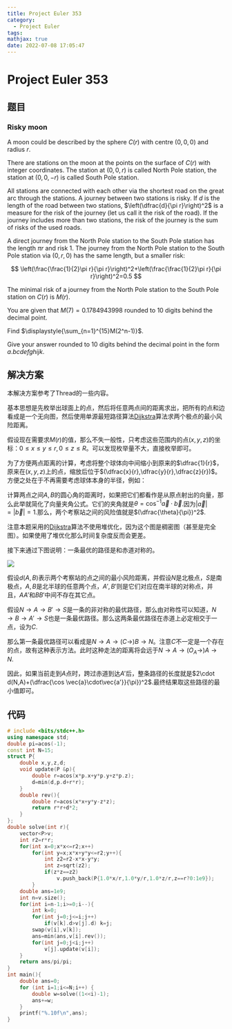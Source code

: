 ```yaml
---
title: Project Euler 353
category:
  - Project Euler
tags:
mathjax: true
date: 2022-07-08 17:05:47
---
```


<escape><!-- more --></escape>

# Project Euler 353

## 题目

### Risky moon

A moon could be described by the sphere $C(r)$ with centre $(0,0,0)$ and radius $r$.

There are stations on the moon at the points on the surface of $C(r)$ with integer coordinates. The station at $(0,0,r)$ is called North Pole station, the station at $(0,0,-r)$ is called South Pole station.

All stations are connected with each other via the shortest road on the great arc through the stations. A journey between two stations is risky. If $d$ is the length of the road between two stations, $\left(\dfrac{d}{\pi r}\right)^2$ is a measure for the risk of the journey (let us call it the risk of the road). If the journey includes more than two stations, the risk of the journey is the sum of risks of the used roads.

A direct journey from  the North Pole station to the South Pole station has the length $\pi r$ and risk 1. The journey from the North Pole station to the South Pole station via $(0,r,0)$ has the same length, but a smaller risk:

$$
\left(\frac{\frac{1}{2}\pi r}{\pi r}\right)^2+\left(\frac{\frac{1}{2}\pi r}{\pi r}\right)^2=0.5
$$

The minimal risk of a journey from the North Pole station to the South Pole station on $C(r)$ is $M(r)$.

You are given that $M(7)=0.1784943998$  rounded to 10 digits behind the decimal point.

Find $\displaystyle{\sum_{n=1}^{15}M(2^n-1)}$.

Give your answer rounded to $10$ digits behind the decimal point in the form $a.bcdefghijk$.

## 解决方案

本解决方案参考了Thread的一些内容。

基本思想是先枚举出球面上的点，然后将任意两点间的距离求出，把所有的点和边看成是一个无向图，然后使用单源最短路径算法[Dijkstra](https://en.wikipedia.org/wiki/Dijkstra%27s_algorithm)算法求两个极点的最小风险距离。

假设现在需要求$M(r)$的值，那么不失一般性，只考虑这些范围内的点$(x,y,z)$的坐标：$0\le x\le y\le r,0\le z\le R$。可以发现枚举量不大，直接枚举即可。

为了方便两点距离的计算，考虑将整个球体向中间缩小到原来的$\dfrac{1}{r}$，原来在$(x,y,z)$上的点，缩放后位于$(\dfrac{x}{r},\dfrac{y}{r},\dfrac{z}{r})$。方便之处在于不再需要考虑球体本身的半径，例如：

计算两点之间$A,B$的圆心角的距离时，如果把它们都看作是从原点射出的向量，那么此举就简化了向量夹角公式。它们的夹角就是$\theta=\cos^{-1}\vec{a}\cdot\vec{b}$.因为$|\vec{a}|=|\vec{b}|=1$.那么，两个考察站之间的风险值就是$(\dfrac{\theta}{\pi})^2$.

注意本题采用的[Dijkstra](https://en.wikipedia.org/wiki/Dijkstra%27s_algorithm)算法不使用堆优化，因为这个图是稠密图（甚至是完全图）。如果使用了堆优化那么时间复杂度反而会更差。

接下来通过下图说明：一条最优的路径是和赤道对称的。

![](../images/p353-1.png)

假设$d(A,B)$表示两个考察站的点之间的最小风险距离，并假设$N$是北极点，$S$是南极点，$A,B$是北半球的任意两个点，$A',B'$则是它们对应在南半球的对称点，并且，$AA'$和$BB'$中间不存在其它点。

假设$N\rightarrow A\rightarrow B'\rightarrow S$是一条的非对称的最优路径，那么由对称性可以知道，$N\rightarrow B\rightarrow A'\rightarrow S$也是一条最优路径。那么这两条最优路径在赤道上必定相交于一点，设为$C$.

那么第一条最优路径可以看成是$N\rightarrow A\rightarrow (C\rightarrow) B \rightarrow N$。注意$C$不一定是一个存在的点，故有这种表示方法。此时这种走法的距离将会远于$N\rightarrow A\rightarrow (O_A\rightarrow ) A\rightarrow N$.

因此，如果当前走到$A$点时，跨过赤道到达$A'$后，整条路径的长度就是$2\cdot d(N,A)+(\dfrac{\cos \vec{a}\cdot\vec{a'}}{\pi})^2$.最终结果取这些路径的最小值即可。

## 代码

```C++
# include <bits/stdc++.h>
using namespace std;
double pi=acos(-1);
const int N=15;
struct P{
    double x,y,z,d;
    void update(P &p){
        double r=acos(x*p.x+y*p.y+z*p.z);
        d=min(d,p.d+r*r);
    }
    double rev(){
        double r=acos(x*x+y*y-z*z);
        return r*r+d*2;
    }
};
double solve(int r){
    vector<P>v;
    int r2=r*r;
    for(int x=0;x*x<=r2;x++)
        for(int y=x;x*x+y*y<=r2;y++){
            int z2=r2-x*x-y*y;
            int z=sqrt(z2);
            if(z*z==z2)
                v.push_back(P{1.0*x/r,1.0*y/r,1.0*z/r,z==r?0:1e9});
        }
    double ans=1e9;
    int n=v.size();
    for(int i=n-1;i>=0;i--){
        int k=0;
        for(int j=0;j<=i;j++)
            if(v[k].d>v[j].d) k=j;
        swap(v[i],v[k]);
        ans=min(ans,v[i].rev());
        for(int j=0;j<i;j++)
            v[j].update(v[i]);
    }
    return ans/pi/pi;
}
int main(){
    double ans=0;
    for (int i=1;i<=N;i++) {
        double w=solve((1<<i)-1);
        ans+=w;
    }
    printf("%.10f\n",ans);
}

```
